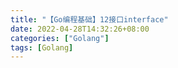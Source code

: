```yaml
---
title: "【Go编程基础】12接口interface"
date: 2022-04-28T14:32:26+08:00
categories: ["Golang"]
tags: [Golang]
---
```

